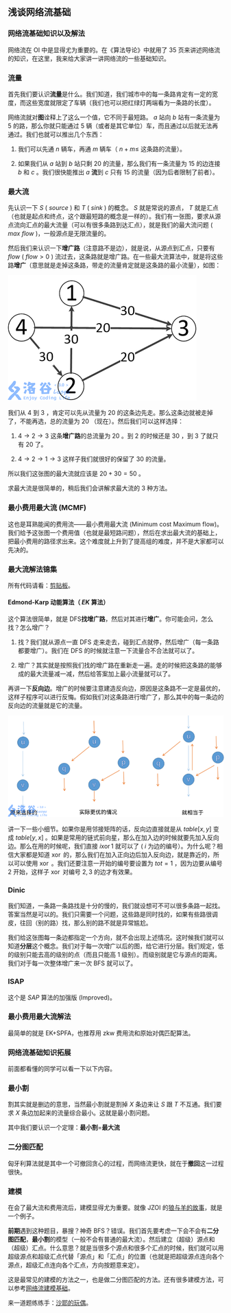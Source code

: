 ## 浅谈网络流基础

### 网络流基础知识以及解法

网络流在 OI 中是显得尤为重要的。在《算法导论》中就用了 35 页来讲述网络流的知识，在这里，我来给大家讲一讲网络流的一些基础知识。

### 流量

首先我们要认识**流量**是什么。我们知道，我们城市中的每一条路肯定有一定的宽度，而这些宽度就限定了车辆（我们也可以把红绿灯两端看为一条路的长度）。

网络流就对**图**诠释上了这么一个值，它不同于最短路。 $a$ 站向 $b$ 站有一条流量为 $5$ 的路，那么你就只能通过 $5$ 辆（或者是其它单位）车，而且通过以后就无法再通过。我们也就可以推出几个东西：

1.  我们可以先通 $n$ 辆车，再通 $m$ 辆车（ $n+m\le$ 这条路的流量）。

2.  如果我们从 $a$ 站到 $b$ 站只剩 $20$ 的流量，那么我们有一条流量为 $15$ 的边连接 $b$ 和 $c$ 。我们很快能推出 $a$ **流**到 $c$ 只有 $15$ 的流量（因为后者限制了前者）。

### 最大流

先认识一下 $S$ ( $source$ ) 和 $T$ ( $sink$ ) 的概念。 $S$ 就是常说的源点， $T$ 就是汇点（也就是起点和终点，这个跟最短路的概念是一样的）。我们有一张图，要求从源点流向汇点的最大流量（可以有很多条路到达汇点），就是我们的最大流问题 ( $max\ flow$ )，一般源点是无限流量的。

然后我们来认识一下**增广路**（注意路不是边），就是说，从源点到汇点，只要有 $flow$ ( $flow>0$ ) 流过去，这条路就是增广路。在一些最大流算法中，就是将这些路**增广**（意思就是走掉这条路，带走的流量肯定就是这条路的最小流量），如图：

![](./images/flow1.png)

我们从 $4$ 到 $3$ ，肯定可以先从流量为 $20$ 的这条边先走。那么这条边就被走掉了，不能再选，总的流量为 $20$ （现在）。然后我们可以这样选择：

1.   $4\rightarrow2\rightarrow3$ 这条**增广路**的总流量为 $20$ 。到 $2$ 的时候还是 $30$ ，到 $3$ 了就只有 $20$ 了。

2.   $4\rightarrow2\rightarrow1\rightarrow3$ 这样子我们就很好的保留了 $30$ 的流量。

所以我们这张图的最大流就应该是 $20+30=50$ 。

求最大流是很简单的，稍后我们会讲解求最大流的 $3$ 种方法。

### 最小费用最大流 (MCMF)

这也是耳熟能闻的费用流——最小费用最大流 (Minimum cost Maximum flow)。我们给予这张图一个费用值（也就是最短路问题），然后在求出最大流的基础上，把最小费用的路径求出来。这个难度就上升到了提高组的难度，并不是大家都可以先决的。

### 最大流解法锦集

所有代码请看：[剪贴板](https://www.luogu.org/paste/6t8jgtxc)。

#### Edmond-Karp 动能算法（ $EK$ 算法）

这个算法很简单，就是 DFS**找增广路**，然后对其进行**增广**。你可能会问，怎么找？怎么增广？

1.  找？我们就从源点一直 DFS 走来走去，碰到汇点就停，然后增广（每一条路都要增广）。我们在 DFS 的时候就注意一下流量合不合法就可以了。

2.  增广？其实就是按照我们找的增广路在重新走一遍。走的时候把这条路的能够成的最大流量减一减，然后给答案加上最小流量就可以了。

再讲一下**反向边**。增广的时候要注意建造反向边，原因是这条路不一定是最优的，这样子程序可以进行反悔。假如我们对这条路进行增广了，那么其中的每一条边的反向边的流量就是它的流量。

![](./images/flow2.png)

讲一下一些小细节。如果你是用邻接矩阵的话，反向边直接就是从 $table[x,y]$ 变成 $table[y,x]$ 。如果是常用的链式前向星，那么在加入边的时候就要先加入反向边。那么在用的时候呢，我们直接 $i\operatorname{xor}1$ 就可以了 ( $i$ 为边的编号）。为什么呢？相信大家都是知道 $\operatorname{xor}$ 的，那么我们在加入正向边后加入反向边，就是靠近的，所以可以使用 $\operatorname{xor}$ 。我们还要注意一开始的编号要设置为 $tot=1$ ，因为边要从编号 $2$ 开始，这样子 $\operatorname{xor}$ 对编号 $2,3$ 的边才有效果。

### Dinic

我们知道，一条路一条路找是十分的慢的，我们就设想可不可以很多条路一起找。答案当然是可以的。我们只需要一个问题，这些路是同时找的，如果有些路很调皮，往回（别的路）找，那么别的路不就是异常尴尬。

我们给这张图每一条边都指定一个方向，就不会出现上述情况。这时候我们就可以知道**分层**这个概念。我们对于每一次增广以后的图，给它进行分层。我们规定，低的级别只能去高的级别的点（而且只能高 $1$ 级别）。而级别就是它与源点的距离。我们对于每一次整体增广来一次 BFS 就可以了。

### ISAP

这个是 $SAP$ 算法的加强版 (Improved)。

### 最小费用最大流解法

最简单的就是 EK+SPFA，也推荐用 zkw 费用流和原始对偶匹配算法。

### 网络流基础知识拓展

前面都看懂的同学可以看一下以下内容。

### 最小割

割其实就是删边的意思，当然最小割就是割掉 $X$ 条边来让 $S$ 跟 $T$ 不互通。我们要求 $X$ 条边加起来的流量综合最小。这就是最小割问题。

其中我们要认识一个定理：**最小割**=**最大流**

### 二分图匹配

匈牙利算法就是其中一个可撤回贪心的过程，而网络流更快，就在于**撤回**这一过程很快。

### 建模

在会了最大流和费用流后，建模显得尤为重要。就像 JZOI 的[狼与羊的故事](https://www.luogu.org/problemnew/show/P2598)，就是一个例子。

**前期**遇到这种题目，暴搜？神奇 BFS？错误。我们首先要考虑一下会不会有**二分图匹配**，**最小割**的模型（一般不会有普通的最大流）。然后建立（超级）源点和（超级）汇点。什么意思？就是当很多个源点和很多个汇点的时候，我们就可以用超级源点和超级汇点代替「源点」和「汇点」的位置（也就是把超级源点连向各个源点，超级汇点连向各个汇点，方向按题意来定）。

这是最常见的建模的方法之一，也是做二分图匹配的方法。还有很多建模方法，可以参考[网络流建模基础](https://www.cnblogs.com/victorique/p/8560656.html)。

来一道题练练手：[沙耶的玩偶](https://www.luogu.org/paste/z3085b8l)。
